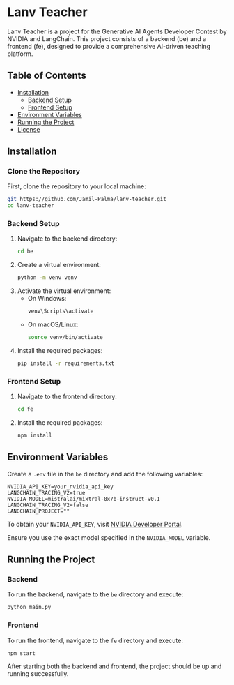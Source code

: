 # Lanv Teacher

Lanv Teacher is a project for the Generative AI Agents Developer Contest by NVIDIA and LangChain. This project consists of a backend (be) and a frontend (fe), designed to provide a comprehensive AI-driven teaching platform.

## Table of Contents

- [Installation](#installation)
  - [Backend Setup](#backend-setup)
  - [Frontend Setup](#frontend-setup)
- [Environment Variables](#environment-variables)
- [Running the Project](#running-the-project)
- [License](#license)

## Installation

### Clone the Repository

First, clone the repository to your local machine:

```bash
git https://github.com/Jamil-Palma/lanv-teacher.git
cd lanv-teacher
```

### Backend Setup

1. Navigate to the backend directory:
   ```bash
   cd be
   ```
2. Create a virtual environment:
   ```bash
   python -m venv venv
   ```
3. Activate the virtual environment:
   - On Windows:
     ```bash
     venv\Scripts\activate
     ```
   - On macOS/Linux:
     ```bash
     source venv/bin/activate
     ```
4. Install the required packages:
   ```bash
   pip install -r requirements.txt
   ```

### Frontend Setup

1. Navigate to the frontend directory:
   ```bash
   cd fe
   ```
2. Install the required packages:
   ```bash
   npm install
   ```

## Environment Variables

Create a `.env` file in the `be` directory and add the following variables:

```env
NVIDIA_API_KEY=your_nvidia_api_key
LANGCHAIN_TRACING_V2=true
NVIDIA_MODEL=mistralai/mixtral-8x7b-instruct-v0.1
LANGCHAIN_TRACING_V2=false
LANGCHAIN_PROJECT=""
```

To obtain your `NVIDIA_API_KEY`, visit [NVIDIA Developer Portal](https://build.nvidia.com/explore/discover).

Ensure you use the exact model specified in the `NVIDIA_MODEL` variable.

## Running the Project

### Backend

To run the backend, navigate to the `be` directory and execute:

```bash
python main.py
```

### Frontend

To run the frontend, navigate to the `fe` directory and execute:

```bash
npm start
```

After starting both the backend and frontend, the project should be up and running successfully.
